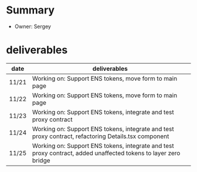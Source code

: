 # Summary
* Owner: Sergey

# deliverables
| date  | deliverables |
|--- | ---|
| 11/21  | Working on: Support ENS tokens, move form to main page |
| 11/22  | Working on: Support ENS tokens, move form to main page |
| 11/23  | Working on: Support ENS tokens, integrate and test proxy contract |
| 11/24  | Working on: Support ENS tokens, integrate and test proxy contract, refactoring Details.tsx component |
| 11/25  | Working on: Support ENS tokens, integrate and test proxy contract, added unaffected tokens to layer zero bridge |

